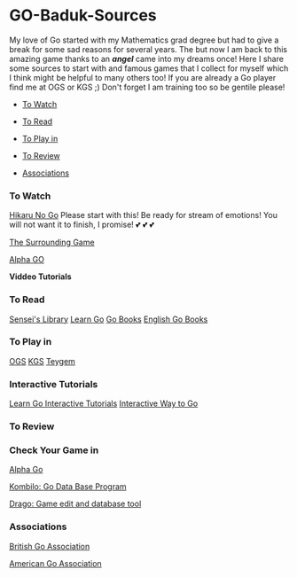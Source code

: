# GO-Baduk-Sources

My love of Go started with my Mathematics grad degree but had to give a break for some sad reasons for several years. The but now I am back to this amazing game thanks to an **_angel_** came into my dreams once! Here I share some sources to start with and famous games that I collect for myself which I think might be helpful to many others too! If you are already a Go player find me at OGS or KGS ;) Don't forget I am training too so be gentile please! 




* [To Watch](#to-watch)

* [To Read](#to-read)

* [To Play in](#to-play-in)

* [To Review](#to-review)

* [Associations](#associations)



### To Watch
[Hikaru No Go](https://www.youtube.com/watch?v=k6e03IDZ9a0) Please start with this! Be ready for stream of emotions! You will not want it to finish, I promise! :two_hearts: :two_hearts: :two_hearts: 

[The Surrounding Game](https://www.netflix.com/title/81006598)

[Alpha GO](https://www.netflix.com/search?q=alpha%20go&jbv=80190844&jbp=0&jbr=0)

**Viddeo Tutorials**




###  To Read
[Sensei's Library](https://senseis.xmp.net/)
[Learn Go](https://www.learngo.co.uk/index.html)
[Go Books](https://gobooks.com/)
[English Go Books](https://www.slateandshell.com/)



### To Play in

[OGS](https://online-go.com/)
[KGS](http://www.gokgs.com/)
[Teygem](http://www.tygemgo.com/)



### Interactive Tutorials
[Learn Go Interactive Tutorials](https://www.learngo.co.uk/GoTutor/Tutor.php)
[Interactive Way to Go](http://playgo.to/iwtg/en/)


### To Review


### Check Your Game in

[Alpha Go](https://deepmind.com/research/alphago/)

[Kombilo: Go Data Base Program](https://www.u-go.net/kombilo/)

[Drago: Game edit and database tool](http://www.godrago.net/)


### Associations
[British Go Association](http://www.britgo.org/)

[American Go Association](https://www.usgo.org/)


